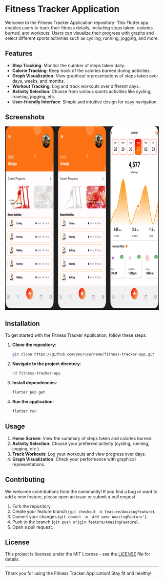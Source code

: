 # Fitness Tracker Application

Welcome to the Fitness Tracker Application repository! This Flutter app enables users to track their fitness details, including steps taken, calories burned, and workouts. Users can visualize their progress with graphs and select different sports activities such as cycling, running, jogging, and more.

## Features

- **Step Tracking**: Monitor the number of steps taken daily.
- **Calorie Tracking**: Keep track of the calories burned during activities.
- **Graph Visualization**: View graphical representations of steps taken over days, weeks, and months.
- **Workout Tracking**: Log and track workouts over different days.
- **Activity Selection**: Choose from various sports activities like cycling, running, jogging, etc.
- **User-friendly Interface**: Simple and intuitive design for easy navigation.

## Screenshots

<img src="assets\Fitness App (1).png" alt="Fitness Tracker" width="800" height="600">

## Installation

To get started with the Fitness Tracker Application, follow these steps:

1. **Clone the repository**:
    ```sh
    git clone https://github.com/yourusername/fitness-tracker-app.git
    ```
2. **Navigate to the project directory**:
    ```sh
    cd fitness-tracker-app
    ```
3. **Install dependencies**:
    ```sh
    flutter pub get
    ```
4. **Run the application**:
    ```sh
    flutter run
    ```

## Usage

1. **Home Screen**: View the summary of steps taken and calories burned.
2. **Activity Selection**: Choose your preferred activity (cycling, running, jogging, etc.).
3. **Track Workouts**: Log your workouts and view progress over days.
4. **Graph Visualization**: Check your performance with graphical representations.

## Contributing

We welcome contributions from the community! If you find a bug or want to add a new feature, please open an issue or submit a pull request.

1. Fork the repository.
2. Create your feature branch (`git checkout -b feature/AmazingFeature`).
3. Commit your changes (`git commit -m 'Add some AmazingFeature'`).
4. Push to the branch (`git push origin feature/AmazingFeature`).
5. Open a pull request.

## License

This project is licensed under the MIT License - see the [LICENSE](LICENSE) file for details.



---

Thank you for using the Fitness Tracker Application! Stay fit and healthy!

